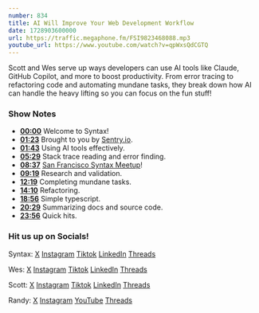 ```yaml
---
number: 834
title: AI Will Improve Your Web Development Workflow
date: 1728903600000
url: https://traffic.megaphone.fm/FSI9823468088.mp3
youtube_url: https://www.youtube.com/watch?v=qpWxsQdCGTQ
---
```


Scott and Wes serve up ways developers can use AI tools like Claude, GitHub Copilot, and more to boost productivity. From error tracing to refactoring code and automating mundane tasks, they break down how AI can handle the heavy lifting so you can focus on the fun stuff!

### Show Notes

* **[00:00](#t=00:00)** Welcome to Syntax!
* **[01:23](#t=01:23)** Brought to you by [Sentry.io](https://sentry.io/syntax).
* **[01:43](#t=01:43)** Using AI tools effectively.
* **[05:29](#t=05:29)** Stack trace reading and error finding.
* **[08:37](#t=08:37)** [San Francisco Syntax Meetup](https://www.eventbrite.com/e/san-francisco-syntax-meetup-tickets-982091250367)!
* **[09:19](#t=09:19)** Research and validation.
* **[12:19](#t=12:19)** Completing mundane tasks.
* **[14:10](#t=14:10)** Refactoring.
* **[18:56](#t=18:56)** Simple typescript.
* **[20:29](#t=20:29)** Summarizing docs and source code.
* **[23:56](#t=23:56)** Quick hits.

### Hit us up on Socials!

Syntax: [X](https://twitter.com/syntaxfm) [Instagram](https://www.instagram.com/syntax_fm/) [Tiktok](https://www.tiktok.com/@syntaxfm) [LinkedIn](https://www.linkedin.com/company/96077407/admin/feed/posts/) [Threads](https://www.threads.net/@syntax_fm)

Wes: [X](https://twitter.com/wesbos) [Instagram](https://www.instagram.com/wesbos/) [Tiktok](https://www.tiktok.com/@wesbos) [LinkedIn](https://www.linkedin.com/in/wesbos/) [Threads](https://www.threads.net/@wesbos)

Scott: [X](https://twitter.com/stolinski) [Instagram](https://www.instagram.com/stolinski/) [Tiktok](https://www.tiktok.com/@stolinski) [LinkedIn](https://www.linkedin.com/in/stolinski/) [Threads](https://www.threads.net/@stolinski)

Randy: [X](https://twitter.com/randyrektor) [Instagram](https://www.instagram.com/randyrektor/) [YouTube](https://www.youtube.com/@randyrektor) [Threads](https://www.threads.net/@randyrektor)
